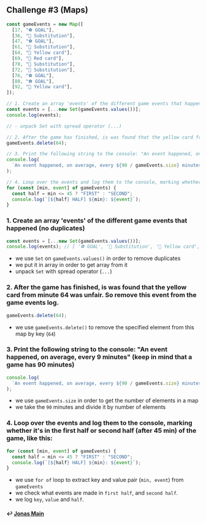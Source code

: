 ## Challenge #3 (Maps)

```js
const gameEvents = new Map([
  [17, "⚽️ GOAL"],
  [36, "🔁 Substitution"],
  [47, "⚽️ GOAL"],
  [61, "🔁 Substitution"],
  [64, "🔶 Yellow card"],
  [69, "🔴 Red card"],
  [70, "🔁 Substitution"],
  [72, "🔁 Substitution"],
  [76, "⚽️ GOAL"],
  [80, "⚽️ GOAL"],
  [92, "🔶 Yellow card"],
]);

// 1. Create an array 'events' of the different game events that happened (no duplicates)
const events = [...new Set(gameEvents.values())];
console.log(events);

// - unpack Set with spread operator (...)

// 2. After the game has finished, is was found that the yellow card from minute 64 was unfair. So remove this event from the game events log.
gameEvents.delete(64);

// 3. Print the following string to the console: "An event happened, on average, every 9 minutes" (keep in mind that a game has 90 minutes)
console.log(
  `An event happened, on average, every ${90 / gameEvents.size} minutes`
);

// 4. Loop over the events and log them to the console, marking whether it's in the first half or second half (after 45 min) of the game, like this:
for (const [min, event] of gameEvents) {
  const half = min <= 45 ? "FIRST" : "SECOND";
  console.log(`[${half} HALF] ${min}: ${event}`);
}
```

### 1. Create an array 'events' of the different game events that happened (no duplicates)

```js
const events = [...new Set(gameEvents.values())];
console.log(events); // [ '⚽️ GOAL', '🔁 Substitution', '🔶 Yellow card', '🔴 Red card' ]
```

- we use `Set` on `gameEvents.values()` in order to remove duplicates
- we put it in array in order to get array from it
- unpack `Set` with spread operator (`...`)

### 2. After the game has finished, is was found that the yellow card from minute 64 was unfair. So remove this event from the game events log.

```js
gameEvents.delete(64);
```

- we use `gameEvents.delete()` to remove the specified element from this map by key (`64`)

### 3. Print the following string to the console: "An event happened, on average, every 9 minutes" (keep in mind that a game has 90 minutes)

```js
console.log(
  `An event happened, on average, every ${90 / gameEvents.size} minutes`
);
```

- we use `gameEvents.size` in order to get the number of elements in a map
- we take the `90` minutes and divide it by number of elements

### 4. Loop over the events and log them to the console, marking whether it's in the first half or second half (after 45 min) of the game, like this:

```js
for (const [min, event] of gameEvents) {
  const half = min <= 45 ? "FIRST" : "SECOND";
  console.log(`[${half} HALF] ${min}: ${event}`);
}
```

- we use `for of` loop to extract key and value pair (`min, event`) from `gameEvents`
- we check what events are made in `first half`, and `second half`.
- we log `key`, `value` and `half`.

#### ↩️ [Jonas Main](/work/notes/jonas_schmedtmann/jonas-schmedtmann-notes.md)
